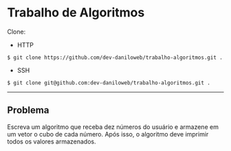 # Trabalho de Algoritmos

Clone:

* HTTP
```
$ git clone https://github.com/dev-daniloweb/trabalho-algoritmos.git .
```

* SSH
```
$ git clone git@github.com:dev-daniloweb/trabalho-algoritmos.git .
```
---

## Problema

Escreva um algoritmo que receba dez números do usuário e armazene em um vetor o cubo de cada número. Após isso, o algoritmo deve imprimir todos os valores armazenados.
